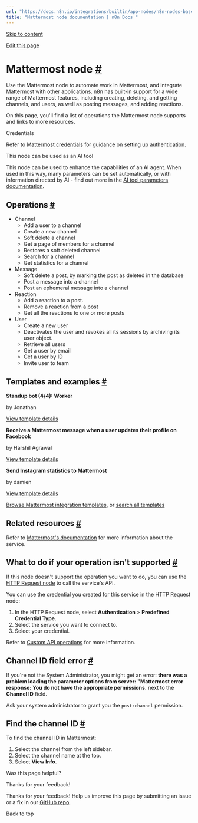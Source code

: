 ```yaml
---
url: "https://docs.n8n.io/integrations/builtin/app-nodes/n8n-nodes-base.mattermost/"
title: "Mattermost node documentation | n8n Docs "
---
```


[Skip to content](https://docs.n8n.io/integrations/builtin/app-nodes/n8n-nodes-base.mattermost/#mattermost-node)

[Edit this page](https://github.com/n8n-io/n8n-docs/edit/main/docs/integrations/builtin/app-nodes/n8n-nodes-base.mattermost.md "Edit this page")

# Mattermost node [\#](https://docs.n8n.io/integrations/builtin/app-nodes/n8n-nodes-base.mattermost/\#mattermost-node "Permanent link")

Use the Mattermost node to automate work in Mattermost, and integrate Mattermost with other applications. n8n has built-in support for a wide range of Mattermost features, including creating, deleting, and getting channels, and users, as well as posting messages, and adding reactions.

On this page, you'll find a list of operations the Mattermost node supports and links to more resources.

Credentials

Refer to [Mattermost credentials](https://docs.n8n.io/integrations/builtin/credentials/mattermost/) for guidance on setting up authentication.

This node can be used as an AI tool

This node can be used to enhance the capabilities of an AI agent. When used in this way, many parameters can be set automatically, or with information directed by AI - find out more in the [AI tool parameters documentation](https://docs.n8n.io/advanced-ai/examples/using-the-fromai-function/).

## Operations [\#](https://docs.n8n.io/integrations/builtin/app-nodes/n8n-nodes-base.mattermost/\#operations "Permanent link")

- Channel
  - Add a user to a channel
  - Create a new channel
  - Soft delete a channel
  - Get a page of members for a channel
  - Restores a soft deleted channel
  - Search for a channel
  - Get statistics for a channel
- Message
  - Soft delete a post, by marking the post as deleted in the database
  - Post a message into a channel
  - Post an ephemeral message into a channel
- Reaction
  - Add a reaction to a post.
  - Remove a reaction from a post
  - Get all the reactions to one or more posts
- User
  - Create a new user
  - Deactivates the user and revokes all its sessions by archiving its user object.
  - Retrieve all users
  - Get a user by email
  - Get a user by ID
  - Invite user to team

## Templates and examples [\#](https://docs.n8n.io/integrations/builtin/app-nodes/n8n-nodes-base.mattermost/\#templates-and-examples "Permanent link")

**Standup bot (4/4): Worker**

by Jonathan

[View template details](https://n8n.io/workflows/1475-standup-bot-44-worker/)

**Receive a Mattermost message when a user updates their profile on Facebook**

by Harshil Agrawal

[View template details](https://n8n.io/workflows/785-receive-a-mattermost-message-when-a-user-updates-their-profile-on-facebook/)

**Send Instagram statistics to Mattermost**

by damien

[View template details](https://n8n.io/workflows/812-send-instagram-statistics-to-mattermost/)

[Browse Mattermost integration templates](https://n8n.io/integrations/mattermost/), or [search all templates](https://n8n.io/workflows/)

## Related resources [\#](https://docs.n8n.io/integrations/builtin/app-nodes/n8n-nodes-base.mattermost/\#related-resources "Permanent link")

Refer to [Mattermost's documentation](https://api.mattermost.com/) for more information about the service.

## What to do if your operation isn't supported [\#](https://docs.n8n.io/integrations/builtin/app-nodes/n8n-nodes-base.mattermost/\#what-to-do-if-your-operation-isnt-supported "Permanent link")

If this node doesn't support the operation you want to do, you can use the [HTTP Request node](https://docs.n8n.io/integrations/builtin/core-nodes/n8n-nodes-base.httprequest/) to call the service's API.

You can use the credential you created for this service in the HTTP Request node:

1. In the HTTP Request node, select **Authentication** \> **Predefined Credential Type**.
2. Select the service you want to connect to.
3. Select your credential.

Refer to [Custom API operations](https://docs.n8n.io/integrations/custom-operations/) for more information.

## Channel ID field error [\#](https://docs.n8n.io/integrations/builtin/app-nodes/n8n-nodes-base.mattermost/\#channel-id-field-error "Permanent link")

If you're not the System Administrator, you might get an error: **there was a problem loading the parameter options from server: "Mattermost error response: You do not have the appropriate permissions.** next to the **Channel ID** field.

Ask your system administrator to grant you the `post:channel` permission.

## Find the channel ID [\#](https://docs.n8n.io/integrations/builtin/app-nodes/n8n-nodes-base.mattermost/\#find-the-channel-id "Permanent link")

To find the channel ID in Mattermost:

1. Select the channel from the left sidebar.
2. Select the channel name at the top.
3. Select **View Info**.

Was this page helpful?






Thanks for your feedback!






Thanks for your feedback! Help us improve this page by submitting an issue or a fix in our [GitHub repo](https://github.com/n8n-io/n8n-docs).


Back to top